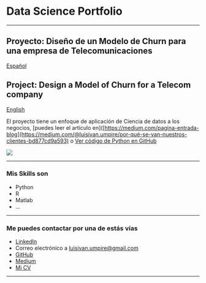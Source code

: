 # Data Science Portfolio

---

## Proyecto: Diseño de un Modelo de Churn para una empresa de Telecomunicaciones 
[Español](https://medium.com/@luisivan.umpire/por-qué-se-van-nuestros-clientes-bd877cd9a593)
## Project: Design a Model of Churn for a Telecom company 
[English](https://medium.com/@luisivan.umpire/why-do-our-customers-leave-7bab3552c2b6)


El proyecto tiene un enfoque de aplicación de Ciencia de datos a los negocios, [puedes leer el artículo en]([https://medium.com/pagina-entrada-blog](https://medium.com/@luisivan.umpire/por-qué-se-van-nuestros-clientes-bd877cd9a593) o [Ver código de Python en GitHub](https://github.com/luisivanumpire/telco_churn/blob/Python/Notebook/churn_telco_notebook.ipynb)

[<img src="images/dummy_thumbnail.jpg?raw=true"/>](https://medium.com/pagina-entrada-blog)

---

### Mis Skills son

- Python
- R
- Matlab
- ...

---

### Me puedes contactar por una de estás vías

- [LinkedIn](https://www.linkedin.com/in/ivan-umpire-696a6826/)
- Correo electrónico a <luisivan.umpire@gmail.com>
- [GitHub](https://github.com/luisivanumpire)
- [Medium](https://medium.com/@luisivan.umpire)
- [Mi CV](/pdf/plantilla-curriculum-blanco.pdf)

---
